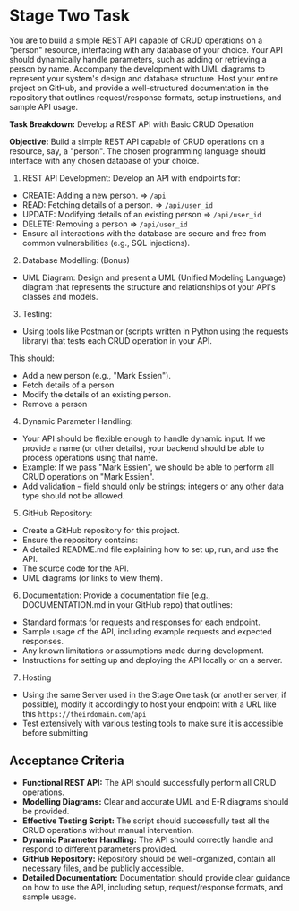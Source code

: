 # Stage Two Task
You are to build a simple REST API capable of CRUD operations on a "person" resource, interfacing with any database of your choice. Your API should dynamically handle parameters, such as adding or retrieving a person by name. Accompany the development with UML diagrams to represent your system's design and database structure.  Host your entire project on GitHub, and provide a well-structured documentation in the repository that outlines request/response formats, setup instructions, and sample API usage.

**Task Breakdown:** Develop a REST API with Basic CRUD Operation

**Objective:** Build a simple REST API capable of CRUD operations on a resource, say, a "person". The chosen programming language should interface with any chosen database of your choice.

1. REST API Development:
Develop an API with endpoints for:
* CREATE: Adding a new person.  => `/api` 
* READ: Fetching details of a person.  => `/api/user_id`
* UPDATE: Modifying details of an existing person => `/api/user_id`
* DELETE: Removing a person => `/api/user_id`
* Ensure all interactions with the database are secure and free from common vulnerabilities (e.g., SQL injections).

2. Database Modelling: (Bonus)
* UML Diagram: Design and present a UML (Unified Modeling Language) diagram that represents the structure and relationships of your API's classes and models.

3. Testing:
* Using tools like Postman or (scripts written in Python using the requests library) that tests each CRUD operation in your API.

This  should:
* Add a new person (e.g., "Mark Essien").
* Fetch details of a person
* Modify the details of an existing person.
* Remove a person

4. Dynamic Parameter Handling:
* Your API should be flexible enough to handle dynamic input. If we provide a name (or other details), your backend should be able to process operations using that name.
* Example: If we pass "Mark Essien", we should be able to perform all CRUD operations on "Mark Essien".
* Add validation – field should only be strings; integers or any other data type should not be allowed.

5. GitHub Repository:
* Create a GitHub repository for this project.
* Ensure the repository contains:
* A detailed README.md file explaining how to set up, run, and use the API.
* The source code for the API.
* UML diagrams (or links to view them).

6. Documentation:
Provide a documentation file (e.g., DOCUMENTATION.md in your GitHub repo) that outlines:
* Standard formats for requests and responses for each endpoint.
* Sample usage of the API, including example requests and expected responses.
* Any known limitations or assumptions made during development.
* Instructions for setting up and deploying the API locally or on a server.

7. Hosting
* Using the same Server used in the Stage One task (or another server, if possible), modify it accordingly to  host your endpoint with a URL like this `https://theirdomain.com/api`
* Test extensively with various testing tools to make sure it is accessible before submitting

## Acceptance Criteria
* **Functional REST API:** The API should successfully perform all CRUD operations.
* **Modelling Diagrams:** Clear and accurate UML and E-R diagrams should be provided.
* **Effective Testing Script:** The script should successfully test all the CRUD operations without manual intervention.
* **Dynamic Parameter Handling:** The API should correctly handle and respond to different parameters provided.
* **GitHub Repository:** Repository should be well-organized, contain all necessary files, and be publicly accessible.
* **Detailed Documentation:** Documentation should provide clear guidance on how to use the API, including setup, request/response formats, and sample usage.

